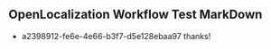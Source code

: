 ## OpenLocalization Workflow Test MarkDown
* a2398912-fe6e-4e66-b3f7-d5e128ebaa97 thanks!

<!--HONumber=Sep16_HO1-->


